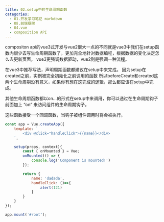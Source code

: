 ```yaml
---
title: 02.setup中的生命周期函数
categories:
  - 01.开发学习笔记 markdown
  - 08.前端框架
  - 04.vue
  - composition API
---
```


compositon api的vue3式开发与vue2很大一点的不同就是vue3中我们在setup函数内很少去写生命周期函数了，更加完全地针对数据编程，根据数据的变化决定怎么去更新页面。
vue3更强调数据驱动，vue2则是强调一种流程。

在vue3中推荐写法，声明周期函数都建议在setup中来完成。
因为setup在created之前，实例被完全初始化之前调用的函数
所以beforeCreate和created这两个生命周期没有意义，如果你有想在这完成的逻辑，那么都应该在setup中完成。

其他生命周期函数都以on...的形式在setup中来调用，你可以通过在生命周期钩子前面加上 “on” 来访问组件的生命周期钩子。

这些函数接受一个回调函数，当钩子被组件调用时将会被执行。

```js
const app = Vue.createApp({
    template: `
        <div @click="handleClick">{{name}}</div>
    `,

    setup(props, context){
        const { onMounted } = Vue;
        onMounted(() => {
            console.log('Component is mounted!')
        });

        return {
            name: 'dadada',
            handleClick: ()=>{
                alert(121)
            }
        }
    }
});

app.mount('#root');
```